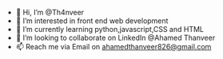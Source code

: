 - 👋 Hi, I’m @Th4nveer
- 👀 I’m interested in front end web development
- 🌱 I’m currently learning python,javascript,CSS and HTML
- 💞️ I’m looking to collaborate on LinkedIn @Ahamed Thanveer
- 📫 Reach me via Email on ahamedthanveer826@gmail.com

<!---
Th4nveer/Th4nveer is a ✨ special ✨ repository because its `README.md` (this file) appears on your GitHub profile.
You can click the Preview link to take a look at your changes.
--->
